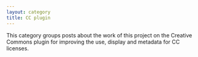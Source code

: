 ```yaml
---
layout: category
title: CC plugin
---
```


This category groups posts about the work of this project on the Creative Commons plugin for improving the use, display and metadata for CC licenses. 